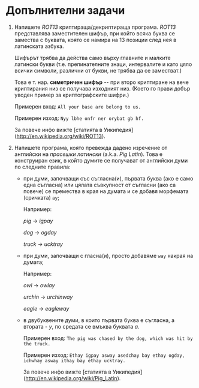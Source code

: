 Допълнителни задачи
===================

1. Напишете *ROT13* криптираща/декриптираща програма.
   *ROT13* представлява заместителен шифър, при който всяка буква се замества
   с буквата, която се намира на 13 позиции след нея в латинската азбука.
   
   Шифърът трябва да действа само върху главните и малките латински букви (т.е.
   препинателните знаци, интервалите и като цяло всички символи, различни от
   букви, не трябва да се заместват.)

   Това е т. нар. **симетричен шифър** -- при второ криптиране на вече
   криптирания низ се получава изходният низ.
   (Което го прави добър уводен пример за криптографските шифри.)
   
   Примерен вход: `All your base are belong to us.`

   Примерен изход: `Nyy lbhe onfr ner orybat gb hf.`

   За повече инфо вижте [статията в Уикипедия]
   (http://en.wikipedia.org/wiki/ROT13).

2. Напишете програма, която превежда дадено изречение от английски на
   *прасешки латински* (a.k.a. *Pig Latin*). Това е конструиран език, в който
   думите се получават от английски думи по следните правила:
   

   * при думи, започващи със съгласна(и), първата буква
     (ако е само една съгласна)
     или цялата съвкупност от съгласни (ако са повече) се премества в края на
     думата и се добавя морфемата (сричката) `ay`;

     Например:

     *pig*   -> *igpay*

     *dog*   -> *ogday*

     *truck* -> *ucktray*


   * при думи, започващи с гласна(и), просто добавяме `way` накрая на думата;

     Например:
     
     *owl*   -> *owlay*

     *urchin* -> *urchinway*

     *eagle* -> *eagleway*


   * в двубуквените думи, в които първата буква е съгласна, а втората - *y*,
     по средата се вмъква буквата *a*.


     Примерен вход: `The pig was chased by the dog, which was hit by the truck.`

     Примерен изход: `Ethay igpay asway asedchay bay ethay ogday, ichwhay asway
     ithay bay ethay ucktray.`

     За повече инфо вижте [статията в Уикипедия]
     (http://en.wikipedia.org/wiki/Pig_Latin).
